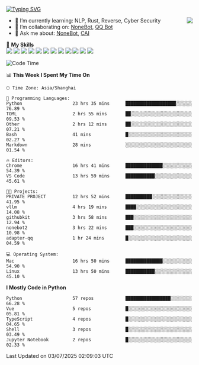 [![Typing SVG](https://readme-typing-svg.herokuapp.com?size=25&duration=2500&color=8C43EA&vCenter=true&width=200&height=40&lines=Hi+there+%F0%9F%91%8B%F0%9F%8F%BB;I'm+yanyongyu)](https://git.io/typing-svg)

<a href="#">
  <img align="right" src="https://github-readme-stats.vercel.app/api?username=yanyongyu&count_private=true&show_icons=true&bg_color=15,f2f7fd,E0EAFC" />
</a>

- 🌱 I’m currently learning: NLP, Rust, Reverse, Cyber Security
- 👯 I’m collaborating on: [NoneBot](https://github.com/nonebot), [QQ Bot](https://github.com/Mrs4s/go-cqhttp)
- 💬 Ask me about: [NoneBot](https://github.com/nonebot), [CAI](https://github.com/cscs181/CAI)

🌟 **My Skills**  
![](https://img.shields.io/badge/-Python-3e74a2?style=flat-square&logo=Python&logoColor=fff)
![](https://img.shields.io/badge/-TypeScript-3178C6?style=flat-square&logo=TypeScript&logoColor=fff)
![](https://img.shields.io/badge/-Vue-4fc08d?style=flat-square&logo=Vue.js&logoColor=fff)
![](https://img.shields.io/badge/-React-2d98ce?style=flat-square&logo=React&logoColor=fff)
![](https://img.shields.io/badge/-FastAPI-009688?style=flat-square&logo=FastAPI&logoColor=fff)
![](https://img.shields.io/badge/-Linux-000000?style=flat-square&logo=Linux&logoColor=fff)
![](https://img.shields.io/badge/-Docker-2496ED?style=flat-square&logo=Docker&logoColor=fff)
![](https://img.shields.io/badge/-Kubernetes-326CE5?style=flat-square&logo=Kubernetes&logoColor=fff)
![](https://img.shields.io/badge/-GitHub%20Actions-2088FF?style=flat-square&logo=GitHubActions&logoColor=fff)
![](https://img.shields.io/badge/-PostgreSQL-4169E1?style=flat-square&logo=PostgreSQL&logoColor=fff)
![](https://img.shields.io/badge/-Redis-DC382D?style=flat-square&logo=Redis&logoColor=fff)
![](https://img.shields.io/badge/-MongoDB-47A248?style=flat-square&logo=MongoDB&logoColor=fff)

<!--START_SECTION:waka-->
![Code Time](http://img.shields.io/badge/Code%20Time-7%2C700%20hrs%2030%20mins-blue)

📊 **This Week I Spent My Time On** 

```text
🕑︎ Time Zone: Asia/Shanghai

💬 Programming Languages: 
Python                   23 hrs 35 mins      ███████████████████░░░░░░   76.89 % 
TOML                     2 hrs 55 mins       ██░░░░░░░░░░░░░░░░░░░░░░░   09.53 % 
Other                    2 hrs 12 mins       ██░░░░░░░░░░░░░░░░░░░░░░░   07.21 % 
Bash                     41 mins             █░░░░░░░░░░░░░░░░░░░░░░░░   02.27 % 
Markdown                 28 mins             ░░░░░░░░░░░░░░░░░░░░░░░░░   01.54 % 

🔥 Editors: 
Chrome                   16 hrs 41 mins      ██████████████░░░░░░░░░░░   54.39 % 
VS Code                  13 hrs 59 mins      ███████████░░░░░░░░░░░░░░   45.61 % 

🐱‍💻 Projects: 
PRIVATE PROJECT          12 hrs 52 mins      ██████████░░░░░░░░░░░░░░░   41.95 % 
vllm                     4 hrs 19 mins       ████░░░░░░░░░░░░░░░░░░░░░   14.08 % 
githubkit                3 hrs 58 mins       ███░░░░░░░░░░░░░░░░░░░░░░   12.94 % 
nonebot2                 3 hrs 22 mins       ███░░░░░░░░░░░░░░░░░░░░░░   10.98 % 
adapter-qq               1 hr 24 mins        █░░░░░░░░░░░░░░░░░░░░░░░░   04.59 % 

💻 Operating System: 
Mac                      16 hrs 50 mins      ██████████████░░░░░░░░░░░   54.90 % 
Linux                    13 hrs 50 mins      ███████████░░░░░░░░░░░░░░   45.10 % 
```

**I Mostly Code in Python** 

```text
Python                   57 repos            █████████████████░░░░░░░░   66.28 % 
Vue                      5 repos             █░░░░░░░░░░░░░░░░░░░░░░░░   05.81 % 
TypeScript               4 repos             █░░░░░░░░░░░░░░░░░░░░░░░░   04.65 % 
Shell                    3 repos             █░░░░░░░░░░░░░░░░░░░░░░░░   03.49 % 
Jupyter Notebook         2 repos             █░░░░░░░░░░░░░░░░░░░░░░░░   02.33 % 
```




 Last Updated on 03/07/2025 02:09:03 UTC
<!--END_SECTION:waka-->
